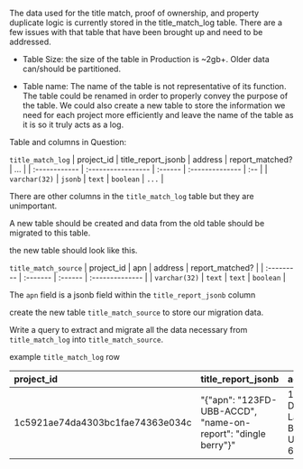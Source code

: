 The data used for the title match, proof of ownership, and property duplicate logic is currently stored in the title_match_log table. There are a few issues with that table that have been brought up and need to be addressed.

- Table Size: the size of the table in Production is ~2gb+. Older data can/should be partitioned.

- Table name: The name of the table is not representative of its function. The table could be renamed in order to properly convey the purpose of the table. We could also create a new table to store the information we need for each project more efficiently and leave the name of the table as it is so it truly acts as a log.

Table and columns in Question:

`title_match_log`
| project_id    | title_report_jsonb | address | report_matched? | ... |
| :------------ | :----------------- | :------ | :-------------- | :-- |
| `varchar(32)` | `jsonb`            | `text`  | `boolean`       | `...` |


There are other columns in the `title_match_log` table but they are unimportant.

A new table should be created and data from the old table should be migrated to this table.

the new table should look like this.

`title_match_source`
| project_id    | apn      | address | report_matched? |
| :---------    | :------- | :------ | :-------------- |
| `varchar(32)` | `text`   | `text`  | `boolean`       |

The `apn` field is a jsonb field within the `title_report_jsonb` column

create the new table `title_match_source` to store our migration data.

Write a query to extract and migrate all the data necessary from `title_match_log` into `title_match_source`.

example `title_match_log` row


| project_id    | title_report_jsonb | address | report_matched? | ... |
| :------------ | :----------------- | :------ | :-------------- | :-- |
| 1c5921ae74da4303bc1fae74363e034c | "{"apn": "123FD-UBB-ACCD", "name-on-report": "dingle berry"}" | 1234 Dingleberry Lane, Ballstown, Uranus 69420  | true       | `...` |



